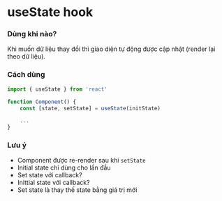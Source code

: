 # useState hook

### Dùng khi nào?
Khi muốn dữ liệu thay đổi thì giao diện tự động được cập nhật (render lại theo dữ liệu).

### Cách dùng

```jsx
import { useState } from 'react'

function Component() {
    const [state, setState] = useState(initState)

    ...
}
```

### Lưu ý
- Component được re-render sau khi `setState`
- Initial state chỉ dùng cho lần đầu
- Set state với callback?
- Inittial state với callback?
- Set state là thay thế state bằng giá trị mới